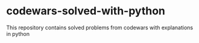# codewars-solved-with-python
This repository contains solved problems from codewars with explanations in python
